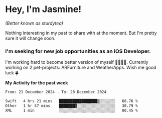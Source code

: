 # Hey, I'm Jasmine!
_(Better known as sturdytea)_

Nothing interesting in my past to share with at the moment. 
But I'm pretty sure it will change soon.

### I'm seeking for new job opportunities as an iOS Developer. 

I'm working hard to become better version of myself 🙇‍♀🏋️‍♀️. 
Currently working on 2 pet-projects: ARFurniture and WeatherApps. 
Wish me good luck 🍀


**My Activity for the past week**

<!--START_SECTION:waka-->

```txt
From: 21 December 2024 - To: 28 December 2024

Swift   4 hrs 21 mins   █████████████████▒░░░░░░░   68.76 %
Other   1 hr 57 mins    ███████▓░░░░░░░░░░░░░░░░░   30.79 %
XML     1 min           ░░░░░░░░░░░░░░░░░░░░░░░░░   00.45 %
```

<!--END_SECTION:waka-->
